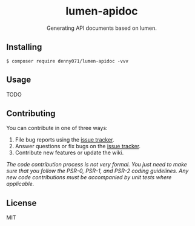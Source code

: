 <h1 align="center"> lumen-apidoc </h1>

<p align="center"> Generating API documents based on lumen.</p>


## Installing

```shell
$ composer require denny071/lumen-apidoc -vvv
```

## Usage

TODO

## Contributing

You can contribute in one of three ways:

1. File bug reports using the [issue tracker](https://github.com/denny071/lumen-apidoc/issues).
2. Answer questions or fix bugs on the [issue tracker](https://github.com/denny071/lumen-apidoc/issues).
3. Contribute new features or update the wiki.

_The code contribution process is not very formal. You just need to make sure that you follow the PSR-0, PSR-1, and PSR-2 coding guidelines. Any new code contributions must be accompanied by unit tests where applicable._

## License

MIT



